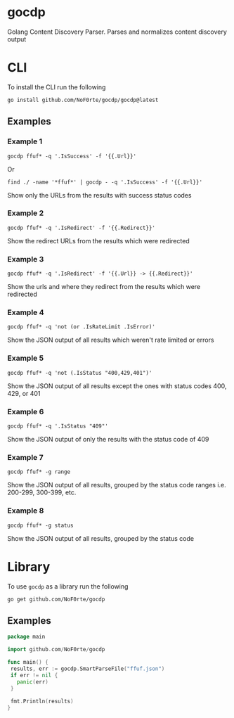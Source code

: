 # gocdp
Golang Content Discovery Parser. Parses and normalizes content discovery output
 # CLI
 To install the CLI run the following
 ```
 go install github.com/NoF0rte/gocdp/gocdp@latest
 ```

 ## Examples
 ### Example 1
```
gocdp ffuf* -q '.IsSuccess' -f '{{.Url}}'
```
Or
```
find ./ -name '*ffuf*' | gocdp - -q '.IsSuccess' -f '{{.Url}}'
```
Show only the URLs from the results with success status codes
### Example 2
```
gocdp ffuf* -q '.IsRedirect' -f '{{.Redirect}}'
```
Show the redirect URLs from the results which were redirected
### Example 3
```
gocdp ffuf* -q '.IsRedirect' -f '{{.Url}} -> {{.Redirect}}'
```
Show the urls and where they redirect from the results which were redirected
### Example 4
```
gocdp ffuf* -q 'not (or .IsRateLimit .IsError)'
```
Show the JSON output of all results which weren't rate limited or errors
### Example 5
```
gocdp ffuf* -q 'not (.IsStatus "400,429,401")'
```
Show the JSON output of all results except the ones with status codes 400, 429, or 401
### Example 6
```
gocdp ffuf* -q '.IsStatus "409"'
```
Show the JSON output of only the results with the status code of 409
### Example 7
```
gocdp ffuf* -g range
```
Show the JSON output of all results, grouped by the status code ranges i.e. 200-299, 300-399, etc.
### Example 8
```
gocdp ffuf* -g status
```
Show the JSON output of all results, grouped by the status code

 # Library
 To use `gocdp` as a library run the following
 ```
 go get github.com/NoF0rte/gocdp
 ```
 
 ## Examples
 ```go
 package main
 
 import github.com/NoF0rte/gocdp
 
 func main() {
  results, err := gocdp.SmartParseFile("ffuf.json")
  if err != nil {
    panic(err)
  }
  
  fmt.Println(results)
 }
 ```
